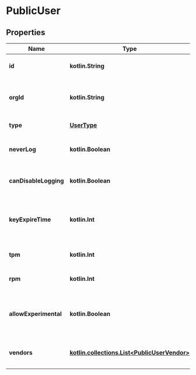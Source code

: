 
# PublicUser

## Properties
| Name | Type | Description | Notes |
| ------------ | ------------- | ------------- | ------------- |
| **id** | **kotlin.String** | The user ID this session belongs to. |  |
| **orgId** | **kotlin.String** | The organization ID this session belongs to. |  |
| **type** | [**UserType**](UserType.md) | The type of user. |  [optional] |
| **neverLog** | **kotlin.Boolean** | The user session should never be logged. |  [optional] |
| **canDisableLogging** | **kotlin.Boolean** | Is user authorized to disable logging. |  [optional] |
| **keyExpireTime** | **kotlin.Int** | The Unix timestamp (in seconds) of when the key will expire. |  [optional] |
| **tpm** | **kotlin.Int** | Tokens per minute quota. |  [optional] |
| **rpm** | **kotlin.Int** | Requests per minute quota. |  [optional] |
| **allowExperimental** | **kotlin.Boolean** | Whether the user is allowed to use experimental features. |  [optional] |
| **vendors** | [**kotlin.collections.List&lt;PublicUserVendor&gt;**](PublicUserVendor.md) | The list of vendors the user has access to. |  [optional] |




